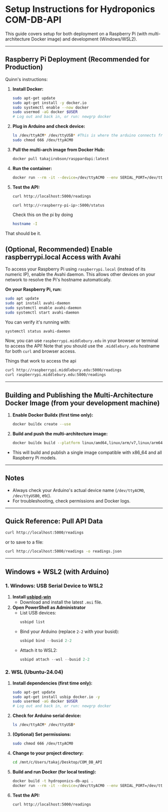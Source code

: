 # Setup Instructions for Hydroponics COM-DB-API

This guide covers setup for both deployment on a Raspberry Pi (with multi-architecture Docker image) and development (Windows/WSL2).

---

## Raspberry Pi Deployment (Recommended for Production)

Quinn's instructions:
1. **Install Docker:**
   ```bash
   sudo apt-get update
   sudo apt-get install -y docker.io
   sudo systemctl enable --now docker
   sudo usermod -aG docker $USER
   # Log out and back in, or run: newgrp docker
   ```
2. **Plug in Arduino and check device:**
   ```bash
   ls /dev/ttyACM* /dev/ttyUSB* #This is where the arduino connects from, 
   sudo chmod 666 /dev/ttyACM0
   ```
3. **Pull the multi-arch image from Docker Hub:**
   ```bash
   docker pull takajirobson/rasppardapi:latest
   ```
4. **Run the container:**
   ```bash
   docker run --rm -it --device=/dev/ttyACM0 --env SERIAL_PORT=/dev/ttyACM0 -p 5000:5000 takajirobson/rasppardapi:latest
   ```
5. **Test the API:**
   ```bash
   curl http://localhost:5000/readings
   
   curl http://<raspberry-pi-ip>:5000/status

   ```
   Check this on the pi by doing 
   ```bash
   hostname -I 
   ```
That should be it. 

## (Optional, Recommended) Enable raspberrypi.local Access with Avahi

To access your Raspberry Pi using `raspberrypi.local` (instead of its numeric IP), enable the Avahi daemon. This allows other devices on your network to resolve the Pi's hostname automatically.

**On your Raspberry Pi, run:**
```bash
sudo apt update
sudo apt install avahi-daemon
sudo systemctl enable avahi-daemon
sudo systemctl start avahi-daemon
```

You can verify it's running with:
```bash
systemctl status avahi-daemon
```

Now, you can use `raspberrypi.middlebury.edu` in your browser or terminal to access the API! Note that you should use the `.middlebury.edu` hostname for both `curl` and browser access.

Things that work to access the api
```bash
curl http://raspberrypi.middlebury.edu:5000/readings
curl raspberrypi.middlebury.edu:5000/readings
```
---

## Building and Publishing the Multi-Architecture Docker Image (from your development machine)

1. **Enable Docker Buildx (first time only):**
   ```bash
   docker buildx create --use
   ```
2. **Build and push the multi-architecture image:**
   ```bash
   docker buildx build --platform linux/amd64,linux/arm/v7,linux/arm64 -t takajirobson/rasppardapi:latest --push .
   ```
- This will build and publish a single image compatible with x86_64 and all Raspberry Pi models.

---

## Notes
- Always check your Arduino's actual device name (`/dev/ttyACM0`, `/dev/ttyUSB0`, etc).
- For troubleshooting, check permissions and Docker logs.

---

## Quick Reference: Pull API Data

```bash
curl http://localhost:5000/readings
```

or to save to a file:

```bash
curl http://localhost:5000/readings -o readings.json
```

---

## Windows + WSL2 (with Arduino)

### 1. Windows: USB Serial Device to WSL2

1. **Install [usbipd-win](https://github.com/dorssel/usbipd-win/releases)**
   - Download and install the latest `.msi` file.
2. **Open PowerShell as Administrator**
   - List USB devices:
     ```powershell
     usbipd list
     ```
   - Bind your Arduino (replace `2-2` with your busid):
     ```powershell
     usbipd bind --busid 2-2
     ```
   - Attach it to WSL2:
     ```powershell
     usbipd attach --wsl --busid 2-2
     ```

### 2. WSL (Ubuntu-24.04)

1. **Install dependencies (first time only):**
   ```bash
   sudo apt-get update
   sudo apt-get install usbip docker.io -y
   sudo usermod -aG docker $USER
   # Log out and back in, or run: newgrp docker
   ```
2. **Check for Arduino serial device:**
   ```bash
   ls /dev/ttyACM* /dev/ttyUSB*
   ```
3. **(Optional) Set permissions:**
   ```bash
   sudo chmod 666 /dev/ttyACM0
   ```
4. **Change to your project directory:**
   ```bash
   cd /mnt/c/Users/takaj/Desktop/COM_DB_API
   ```
5. **Build and run Docker (for local testing):**
   ```bash
   docker build -t hydroponics-db-api .
   docker run --rm -it --device=/dev/ttyACM0 --env SERIAL_PORT=/dev/ttyACM0 -p 5000:5000 hydroponics-db-api
   ```
6. **Test the API:**
   ```bash
   curl http://localhost:5000/readings
   ```
